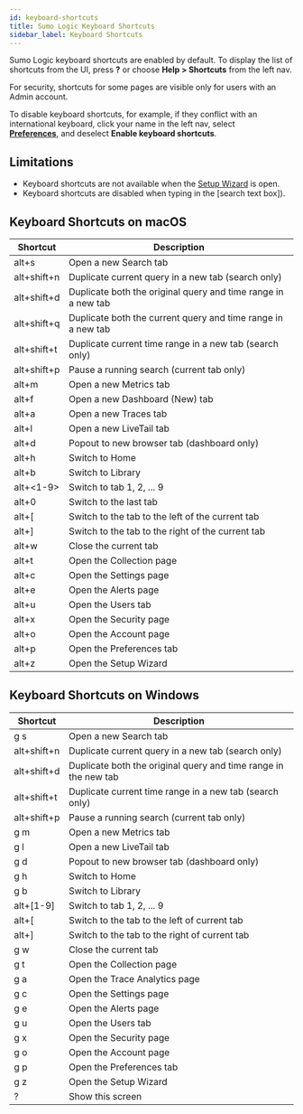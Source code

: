 ```yaml
---
id: keyboard-shortcuts
title: Sumo Logic Keyboard Shortcuts
sidebar_label: Keyboard Shortcuts
---
```


Sumo Logic keyboard shortcuts are enabled by default. To display the list of shortcuts from the UI, press **?** or choose **Help \> Shortcuts** from the left nav.

For security, shortcuts for some pages are visible only for users with an Admin account.

To disable keyboard shortcuts, for example, if they conflict with an international keyboard, click your name in the left nav, select **[Preferences](manage-account.md#my-preferences)**, and deselect **Enable keyboard shortcuts**.

## Limitations

- Keyboard shortcuts are not available when the [Setup Wizard](/docs/send-data/setup-wizard) is open.
- Keyboard shortcuts are disabled when typing in the [search text box]). 

## Keyboard Shortcuts on macOS

| Shortcut  | Description |
|-------------|---------------------------------------------------------------|
| alt+s       | Open a new Search tab                                         |
| alt+shift+n | Duplicate current query in a new tab (search only)            |
| alt+shift+d | Duplicate both the original query and time range in a new tab |
| alt+shift+q | Duplicate both the current query and time range in a new tab  |
| alt+shift+t | Duplicate current time range in a new tab (search only)       |
| alt+shift+p | Pause a running search (current tab only)                     |
| alt+m       | Open a new Metrics tab                                        |
| alt+f       | Open a new Dashboard (New) tab                                |
| alt+a       | Open a new Traces tab                                         |
| alt+l       | Open a new LiveTail tab                                       |
| alt+d       | Popout to new browser tab (dashboard only)                    |
| alt+h       | Switch to Home                                                |
| alt+b       | Switch to Library                                             |
| alt+\<1-9\>  | Switch to tab 1, 2, ... 9                                     |
| alt+0       | Switch to the last tab                                        |
| alt+\[      | Switch to the tab to the left of the current tab              |
| alt+\]      | Switch to the tab to the right of the current tab             |
| alt+w       | Close the current tab                                         |
| alt+t       | Open the Collection page                                      |
| alt+c       | Open the Settings page                                        |
| alt+e       | Open the Alerts page                                          |
| alt+u       | Open the Users tab                                            |
| alt+x       | Open the Security page                                        |
| alt+o       | Open the Account page                                         |
| alt+p       | Open the Preferences tab                                      |
| alt+z       | Open the Setup Wizard                                         |

## Keyboard Shortcuts on Windows

| Shortcut  | Description |
|-------------|-----------------------------------------------------------------|
| g s         | Open a new Search tab                                           |
| alt+shift+n | Duplicate current query in a new tab (search only)              |
| alt+shift+d | Duplicate both the original query and time range in the new tab |
| alt+shift+t | Duplicate current time range in a new tab (search only)         |
| alt+shift+p | Pause a running search (current tab only)                       |
| g m         | Open a new Metrics tab                                          |
| g l         | Open a new LiveTail tab                                         |
| g d         | Popout to new browser tab (dashboard only)                      |
| g h         | Switch to Home                                                  |
| g b         | Switch to Library                                               |
| alt+\[1-9\] | Switch to tab 1, 2, ... 9                                       |
| alt+\[      | Switch to the tab to the left of current tab                    |
| alt+\]      | Switch to the tab to the right of current tab                   |
| g w         | Close the current tab                                           |
| g t         | Open the Collection page                                        |
| g a         | Open the Trace Analytics page                                   |
| g c         | Open the Settings page                                          |
| g e         | Open the Alerts page                                            |
| g u         | Open the Users tab                                              |
| g x         | Open the Security page                                          |
| g o         | Open the Account page                                           |
| g p         | Open the Preferences tab                                        |
| g z         | Open the Setup Wizard                                           |
| ?           | Show this screen                                                |
